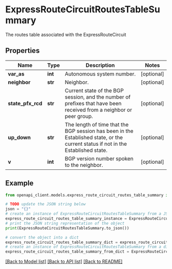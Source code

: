 # ExpressRouteCircuitRoutesTableSummary

The routes table associated with the ExpressRouteCircuit

## Properties

Name | Type | Description | Notes
------------ | ------------- | ------------- | -------------
**var_as** | **int** | Autonomous system number. | [optional] 
**neighbor** | **str** | Neighbor. | [optional] 
**state_pfx_rcd** | **str** | Current state of the BGP session, and the number of prefixes that have been received from a neighbor or peer group. | [optional] 
**up_down** | **str** | The length of time that the BGP session has been in the Established state, or the current status if not in the Established state. | [optional] 
**v** | **int** | BGP version number spoken to the neighbor. | [optional] 

## Example

```python
from openapi_client.models.express_route_circuit_routes_table_summary import ExpressRouteCircuitRoutesTableSummary

# TODO update the JSON string below
json = "{}"
# create an instance of ExpressRouteCircuitRoutesTableSummary from a JSON string
express_route_circuit_routes_table_summary_instance = ExpressRouteCircuitRoutesTableSummary.from_json(json)
# print the JSON string representation of the object
print(ExpressRouteCircuitRoutesTableSummary.to_json())

# convert the object into a dict
express_route_circuit_routes_table_summary_dict = express_route_circuit_routes_table_summary_instance.to_dict()
# create an instance of ExpressRouteCircuitRoutesTableSummary from a dict
express_route_circuit_routes_table_summary_from_dict = ExpressRouteCircuitRoutesTableSummary.from_dict(express_route_circuit_routes_table_summary_dict)
```
[[Back to Model list]](../README.md#documentation-for-models) [[Back to API list]](../README.md#documentation-for-api-endpoints) [[Back to README]](../README.md)


